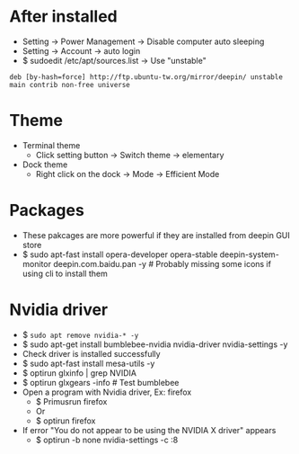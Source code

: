After installed
=====
* Setting -> Power Management -> Disable computer auto sleeping
* Setting -> Account -> auto login
* $ sudoedit /etc/apt/sources.list -> Use "unstable"
```debsources
deb [by-hash=force] http://ftp.ubuntu-tw.org/mirror/deepin/ unstable main contrib non-free universe
```

Theme
=====
* Terminal theme
    * Click setting button -> Switch theme -> elementary
* Dock theme
    * Right click on the dock -> Mode -> Efficient Mode

Packages
=====
* These pakcages are more powerful if they are installed from deepin GUI store
* $ sudo apt-fast install opera-developer opera-stable deepin-system-monitor deepin.com.baidu.pan -y # Probably missing some icons if using cli to install them

Nvidia driver
=====
* $ `sudo apt remove nvidia-* -y`
* $ sudo apt-get install bumblebee-nvidia nvidia-driver nvidia-settings -y
* Check driver is installed successfully
* $ sudo apt-fast install mesa-utils -y
* $ optirun glxinfo | grep NVIDIA
* $ optirun glxgears -info # Test bumblebee
* Open a program with Nvidia driver, Ex: firefox
    * $ Primusrun firefox
    * Or
    * $ optirun firefox
* If error "You do not appear to be using the NVIDIA X driver" appears
    * $ optirun -b none nvidia-settings -c :8

